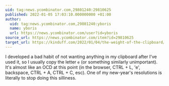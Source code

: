 ```yaml
---
uid: tag:news.ycombinator.com,29801240:29810625
published: 2022-01-05 17:03:10.000000000 +01:00
author:
  uid: tag:news.ycombinator.com,29801240:yboris
  name: yboris
  url: https://news.ycombinator.com/user?id=yboris
source_url: https://news.ycombinator.com/item?id=29810625
target_url: https://kinduff.com/2022/01/04/the-weight-of-the-clipboard/
---
```


I developed a bad habit of not wanting anything in my clipboard after I've used it, so I usually copy the letter `e` (or something similarly unimportant). It's almost like an OCD at this point (in the browser, CTRL + L, 'e', backspace, CTRL + A, CTRL + C, esc). One of my new-year's resolutions is literally to stop doing this silliness.